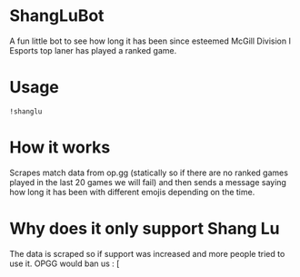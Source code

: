 # ShangLuBot
A fun little bot to see how long it has been since esteemed McGill Division I Esports top laner has played a ranked game.

# Usage
````
!shanglu
````
# How it works
Scrapes match data from op.gg (statically so if there are no ranked games played in the last 20 games we will fail) and then sends a message saying how long it has been with different emojis depending on the time. 

# Why does it only support Shang Lu
The data is scraped so if support was increased and more people tried to use it. OPGG would ban us : [
